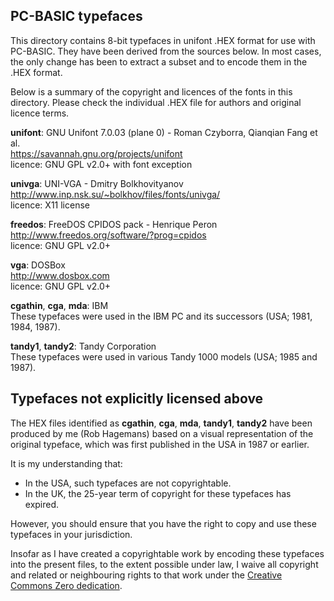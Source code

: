 PC-BASIC typefaces
------------------

This directory contains 8-bit typefaces in unifont .HEX format for use with PC-BASIC. They have been derived from the sources below.
In most cases, the only change has been to extract a subset and to encode them in the .HEX format.

Below is a summary of the copyright and licences of the fonts in this directory.
Please check the individual .HEX file for authors and original licence terms.

**unifont**: GNU Unifont 7.0.03 (plane 0) - Roman Czyborra, Qianqian Fang et al.  
https://savannah.gnu.org/projects/unifont  
licence: GNU GPL v2.0+ with font exception  

**univga**: UNI-VGA - Dmitry Bolkhovityanov  
http://www.inp.nsk.su/~bolkhov/files/fonts/univga/  
licence: X11 license

**freedos**: FreeDOS CPIDOS pack - Henrique Peron  
http://www.freedos.org/software/?prog=cpidos  
licence: GNU GPL v2.0+

**vga**: DOSBox  
http://www.dosbox.com  
licence: GNU GPL v2.0+  

**cgathin**, **cga**, **mda**: IBM  
These typefaces were used in the IBM PC and its successors (USA; 1981, 1984, 1987).  

**tandy1**, **tandy2**: Tandy Corporation  
These typefaces were used in various Tandy 1000 models (USA; 1985 and 1987).  


## Typefaces not explicitly licensed above

The HEX files identified as **cgathin**, **cga**, **mda**, **tandy1**, **tandy2** have been
produced by me (Rob Hagemans) based on a visual representation of the original typeface,
which was first published in the USA in 1987 or earlier.

It is my understanding that:  

- In the USA, such typefaces are not copyrightable.  
- In the UK, the 25-year term of copyright for these typefaces has expired.  

However, you should ensure that you have the right to copy and use these typefaces in your jurisdiction.  

Insofar as I have created a copyrightable work by encoding these typefaces into the
present files, to the extent possible under law, I waive all copyright
and related or neighbouring rights to that work under the
[Creative Commons Zero dedication](http://creativecommons.org/publicdomain/zero/1.0/).
